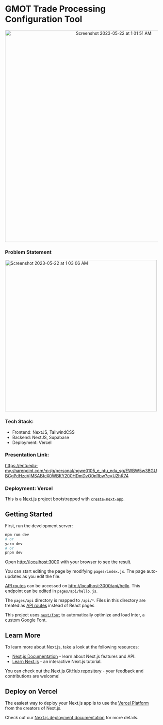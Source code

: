 # GMOT Trade Processing Configuration Tool
<p align="center">
<img width="700" alt="Screenshot 2023-05-22 at 1 01 51 AM" src="https://github.com/karthikstar/bofa_GOMT/assets/64301417/6394e390-04e0-4e92-9602-d6d822edd30c">
</p>


### Problem Statement
<img width="500" alt="Screenshot 2023-05-22 at 1 03 06 AM" src="https://github.com/karthikstar/bofa_GOMT/assets/64301417/53463da4-82f7-4798-83fd-fe1f208d13dd" align="center">

### Tech Stack:
- Frontend: NextJS, TailwindCSS
- Backend: NextJS, Supabase
- Deployment: Vercel

### Presentation Link: 
https://entuedu-my.sharepoint.com/:p:/g/personal/ngwe0105_e_ntu_edu_sg/EWBW5w3BGUBCgPdHzcVjMSABfcX0WBKY200HDmDvO0nRbw?e=U2hK74

### Deployment: Vercel

This is a [Next.js](https://nextjs.org/) project bootstrapped with [`create-next-app`](https://github.com/vercel/next.js/tree/canary/packages/create-next-app).

## Getting Started

First, run the development server:

```bash
npm run dev
# or
yarn dev
# or
pnpm dev
```

Open [http://localhost:3000](http://localhost:3000) with your browser to see the result.

You can start editing the page by modifying `pages/index.js`. The page auto-updates as you edit the file.

[API routes](https://nextjs.org/docs/api-routes/introduction) can be accessed on [http://localhost:3000/api/hello](http://localhost:3000/api/hello). This endpoint can be edited in `pages/api/hello.js`.

The `pages/api` directory is mapped to `/api/*`. Files in this directory are treated as [API routes](https://nextjs.org/docs/api-routes/introduction) instead of React pages.

This project uses [`next/font`](https://nextjs.org/docs/basic-features/font-optimization) to automatically optimize and load Inter, a custom Google Font.

## Learn More

To learn more about Next.js, take a look at the following resources:

- [Next.js Documentation](https://nextjs.org/docs) - learn about Next.js features and API.
- [Learn Next.js](https://nextjs.org/learn) - an interactive Next.js tutorial.

You can check out [the Next.js GitHub repository](https://github.com/vercel/next.js/) - your feedback and contributions are welcome!

## Deploy on Vercel

The easiest way to deploy your Next.js app is to use the [Vercel Platform](https://vercel.com/new?utm_medium=default-template&filter=next.js&utm_source=create-next-app&utm_campaign=create-next-app-readme) from the creators of Next.js.

Check out our [Next.js deployment documentation](https://nextjs.org/docs/deployment) for more details.

